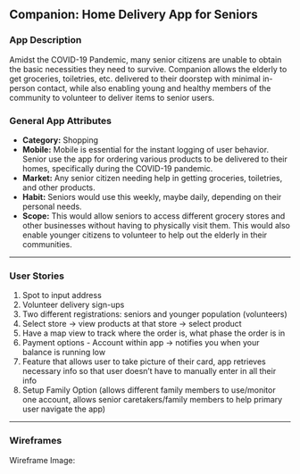 ## Companion: Home Delivery App for Seniors

### App Description
Amidst the COVID-19 Pandemic, many senior citizens are unable to obtain the basic necessities they need to survive. Companion allows the elderly to get groceries, toiletries, etc. delivered to their doorstep with minimal in-person contact, while also enabling young and healthy members of the community to volunteer to deliver items to senior users. 

### General App Attributes
- **Category:** Shopping
- **Mobile:** Mobile is essential for the instant logging of user behavior. Senior use the app for ordering various products to be delivered to their homes, specifically during the COVID-19 pandemic. 
- **Market:** Any senior citizen needing help in getting groceries, toiletries, and other products.
- **Habit:** Seniors would use this weekly, maybe daily, depending on their personal needs.
- **Scope:** This would allow seniors to access different grocery stores and other businesses without having to physically visit them. This would also enable younger citizens to volunteer to help out the elderly in their communities.

---

### User Stories
1. Spot to input address 
2. Volunteer delivery sign-ups 
3. Two different registrations: seniors and younger population (volunteers)
4. Select store -> view products at that store -> select product
5. Have a map view to track where the order is, what phase the order is in
6. Payment options - Account within app -> notifies you when your balance is running low
7. Feature that allows user to take picture of their card, app retrieves necessary info so that user doesn’t have to manually enter in all their info
8. Setup Family Option (allows different family members to use/monitor one account, allows senior caretakers/family members to help primary user navigate the app) 

---

### Wireframes
Wireframe Image:


